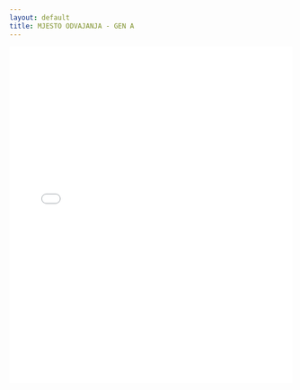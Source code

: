 ```yaml
---
layout: default
title: MJESTO ODVAJANJA - GEN A
---
```


<div class="wide-graph">
    <iframe src="{{ site.baseurl }}/konzum/htmls/mjesto-odvajanja-gen-a.html" width="100%" height="600px" frameborder="0"></iframe>
</div>